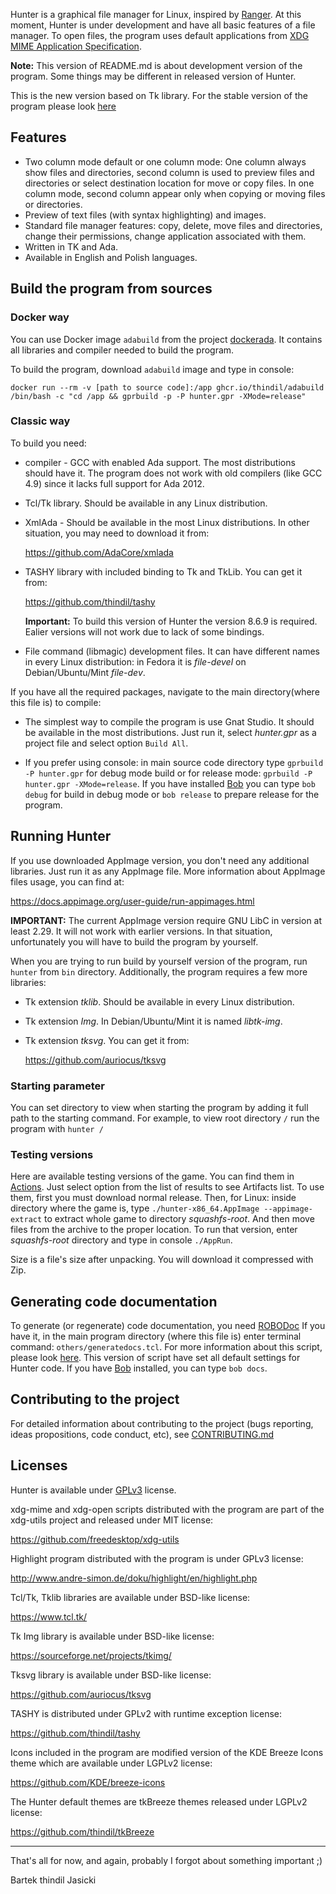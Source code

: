 Hunter is a graphical file manager for Linux, inspired by [Ranger](https://ranger.github.io/).
At this moment, Hunter is under development and have all basic features
of a file manager. To open files, the program uses default applications
from [XDG MIME Application Specification](https://specifications.freedesktop.org/mime-apps-spec/mime-apps-spec-latest.html).

**Note:** This version of README.md is about development version of the
program. Some things may be different in released version of Hunter.

This is the new version based on Tk library. For the stable version of the
program please look [here](https://github.com/thindil/hunter/tree/master)

## Features

* Two column mode default or one column mode: One column always show files
  and directories, second column is used to preview files and directories
  or select destination location for move or copy files. In one column
  mode, second column appear only when copying or moving files or directories.
* Preview of text files (with syntax highlighting) and images.
* Standard file manager features: copy, delete, move files and directories,
  change their permissions, change application associated with them.
* Written in TK and Ada.
* Available in English and Polish languages.

## Build the program from sources

### Docker way

You can use Docker image `adabuild` from the project [dockerada](https://github.com/thindil/dockerada).
It contains all libraries and compiler needed to build the program.

To build the program, download `adabuild` image and type in console:

`docker run --rm -v [path to source code]:/app ghcr.io/thindil/adabuild /bin/bash -c "cd /app && gprbuild -p -P hunter.gpr -XMode=release"`

### Classic way

To build you need:

* compiler - GCC with enabled Ada support. The most distributions should have
  it. The program does not work with old compilers (like GCC 4.9) since it
  lacks full support for Ada 2012.

* Tcl/Tk library. Should be available in any Linux distribution.

* XmlAda - Should be available in the most Linux distributions. In other
  situation, you may need to download it from:

  https://github.com/AdaCore/xmlada

* TASHY library with included binding to Tk and TkLib. You can get it from:

   https://github.com/thindil/tashy

   **Important:** To build this version of Hunter the version 8.6.9 is
   required. Ealier versions will not work due to lack of some bindings.

* File command (libmagic) development files. It can have different names in
  every Linux distribution: in Fedora it is *file-devel* on Debian/Ubuntu/Mint
  *file-dev*.

If you have all the required packages, navigate to the main directory(where
this file is) to compile:

* The simplest way to compile the program is use Gnat Studio. It should be available
  in the most distributions. Just run it, select *hunter.gpr* as a project file
  and select option `Build All`.

* If you prefer using console: in main source code directory type
  `gprbuild -P hunter.gpr` for debug mode build or for release mode:
  `gprbuild -P hunter.gpr -XMode=release`. If you have installed
  [Bob](https://github.com/thindil/bob) you can type `bob debug` for build in
  debug mode or `bob release` to prepare release for the program.

## Running Hunter

If you use downloaded AppImage version, you don't need any additional
libraries. Just run it as any AppImage file. More information about AppImage
files usage, you can find at:

https://docs.appimage.org/user-guide/run-appimages.html

**IMPORTANT:** The current AppImage version require GNU LibC in version at
least 2.29. It will not work with earlier versions. In that situation,
unfortunately you will have to build the program by yourself.

When you are trying to run build by yourself version of the program, run
`hunter` from `bin` directory. Additionally, the program requires a few
more libraries:

* Tk extension *tklib*. Should be available in every Linux distribution.

* Tk extension *Img*. In Debian/Ubuntu/Mint it is named *libtk-img*.

* Tk extension *tksvg*. You can get it from:

   https://github.com/auriocus/tksvg


### Starting parameter

You can set directory to view when starting the program by adding it full path
to the starting command. For example, to view root directory `/` run the
program with `hunter /`

### Testing versions

Here are available testing versions of the game. You can find them
in [Actions](https://github.com/thindil/hunter/actions?query=workflow%3A"Continuous+Integration").
Just select option from the list of results to see Artifacts list.
To use them, first you must download normal release. Then, for Linux: inside
directory where the game is, type `./hunter-x86_64.AppImage --appimage-extract`
to extract whole game to directory *squashfs-root*. And then move files
from the archive to the proper location. To run that version, enter
*squashfs-root* directory and type in console `./AppRun`.

Size is a file's size after unpacking. You will download it compressed with
Zip.

## Generating code documentation

To generate (or regenerate) code documentation, you need [ROBODoc](https://rfsber.home.xs4all.nl/Robo/)
If you have it, in the main program directory (where this file is) enter
terminal command: `others/generatedocs.tcl`. For more information about this
script, please look [here](https://github.com/thindil/roboada#generatedocspy). This
version of script have set all default settings for Hunter code. If you have
[Bob](https://github.com/thindil/bob) installed, you can type `bob docs`.

## Contributing to the project
For detailed information about contributing to the project (bugs reporting,
ideas propositions, code conduct, etc), see [CONTRIBUTING.md](CONTRIBUTING.md)

## Licenses
Hunter is available under [GPLv3](COPYING) license.

xdg-mime and xdg-open scripts distributed with the program are part of the
xdg-utils project and released under MIT license:

https://github.com/freedesktop/xdg-utils

Highlight program distributed with the program is under GPLv3 license:

http://www.andre-simon.de/doku/highlight/en/highlight.php

Tcl/Tk, Tklib libraries are available under BSD-like license:

https://www.tcl.tk/

Tk Img library is available under BSD-like license:

https://sourceforge.net/projects/tkimg/

Tksvg library is available under BSD-like license:

https://github.com/auriocus/tksvg

TASHY is distributed under GPLv2 with runtime exception license:

https://github.com/thindil/tashy

Icons included in the program are modified version of the KDE Breeze Icons
theme which are available under LGPLv2 license:

https://github.com/KDE/breeze-icons

The Hunter default themes are tkBreeze themes released under LGPLv2 license:

https://github.com/thindil/tkBreeze

----

That's all for now, and again, probably I forgot about something important ;)

Bartek thindil Jasicki
